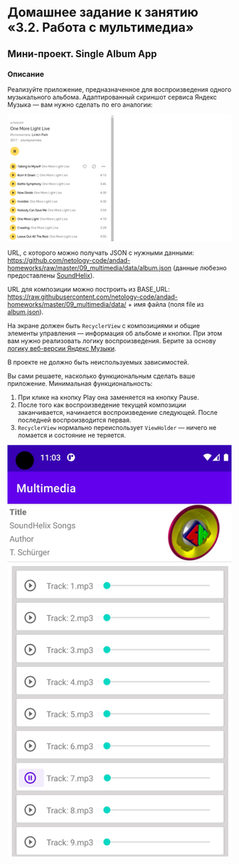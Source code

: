 # Домашнее задание к занятию «3.2. Работа с мультимедиа»

## Мини-проект. Single Album App

### Описание

Реализуйте приложение, предназначенное для воспроизведения одного музыкального альбома. Адаптированный скриншот сервиса Яндекс Музыка — вам нужно сделать по его аналогии:

![](https://github.com/netology-code/andad-homeworks/raw/master/09_multimedia/pic/yandex-music.png)

URL, с которого можно получать JSON с нужными данными: https://github.com/netology-code/andad-homeworks/raw/master/09_multimedia/data/album.json (данные любезно предоставлены [SoundHelix](https://www.soundhelix.com)).

URL для композиции можно построить из BASE_URL: https://raw.githubusercontent.com/netology-code/andad-homeworks/master/09_multimedia/data/ + имя файла (поля file из [album.json](https://github.com/netology-code/andad-homeworks/raw/master/09_multimedia/data/album.json)).

На экране должен быть `RecyclerView` с композициями и общие элементы управления — информация об альбоме и кнопки. При этом вам нужно реализовать логику воспроизведения. Берите за основу [логику веб-версии Яндекс Музыки](https://music.yandex.ru/artist/36800/albums).

В проекте не должно быть неиспользуемых зависимостей. 

Вы сами решаете, насколько функциональным сделать ваше приложение. Минимальная функциональность:
1. При клике на кнопку Play она заменяется на кнопку Pause.
1. После того как воспроизведение текущей композиции заканчивается, начинается воспроизведение следующей. После последней воспроизводится первая.
1. `RecyclerView` нормально переиспользует `ViewHolder` — ничего не ломается и состояние не теряется.

![](https://github.com/leshukav/Multimedia/blob/master/1.jpg)
